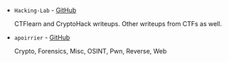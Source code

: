* `Hacking-Lab` - [GitHub](https://github.com/onealmond/hacking-lab)

    CTFlearn and CryptoHack writeups. Other writeups from CTFs as well.

* `apoirrier` - [GitHub](https://github.com/apoirrier/CTFs-writeups)

    Crypto, Forensics, Misc, OSINT, Pwn, Reverse, Web